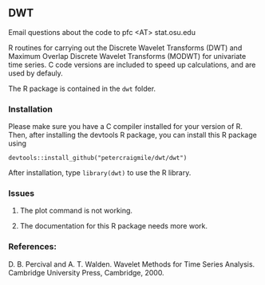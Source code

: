 ## DWT

Email questions about the code to pfc &lt;AT&gt; stat.osu.edu

R routines for carrying out the Discrete Wavelet Transforms (DWT) and
Maximum Overlap Discrete Wavelet Transforms (MODWT) for univariate
time series.   C code versions are included to speed up calculations,
and are used by defauly.

The R package is contained in the `dwt` folder.




### Installation

Please make sure you have a C compiler installed for your version of R. Then, after installing the devtools R package, you can install this R package using

```
devtools::install_github("petercraigmile/dwt/dwt") 
```

After installation, type `library(dwt)` to use the R library.



### Issues

1. The plot command is not working.

2. The documentation for this R package needs more work.


### References:

D. B. Percival and A. T. Walden. Wavelet Methods for Time Series Analysis. Cambridge University
Press, Cambridge, 2000.
